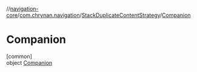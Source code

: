 //[navigation-core](../../../../index.md)/[com.chrynan.navigation](../../index.md)/[StackDuplicateContentStrategy](../index.md)/[Companion](index.md)

# Companion

[common]\
object [Companion](index.md)
